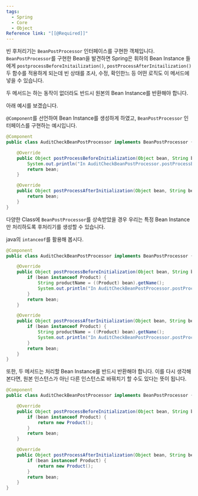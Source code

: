 ```yaml
---
tags:
  - Spring
  - Core
  - Object
Reference link: "[[@Required]]"
---
```

빈 후처리기는 `BeanPostProcessor` 인터페이스를 구현한 객체입니다.
`BeanPostProcessor`를 구현한 Bean을 발견하면 Spring은 휘하의 Bean Instance 들에게 `postprocessBeforeInitailization()`, `postProcessAfterInitailization()` 두 함수를 적용하게 되는데 빈 상태를 조사, 수정, 확인한느 등 어떤 로직도 이 메서드에 넣을 수 있습니다.

두 메서드는 하는 동작이 없더라도 반드시 원본의 Bean Instance를 반환해야 합니다.

아래 예시를 보겠습니다.

`@Component`를 선언하여 Bean Instance를 생성하게 하였고, `BeanPostProcessor` 인터페이스를 구현하는 예시입니다.

```java title:"AuditCheckBeanPostProcessor"
@Component
public class AuditCheckBeanPostProcessor implements BeanPostProcessor {

	@Override
	public Object postProcessBeforeInitialization(Object bean, String beanName) throws BeansException {
		System.out.println("In AuditCheckBeanPostProcessor.postProcessBeforeInitialization, processing bean type: " + bean.getClass());
		return bean;
	}

	@Override
	public Object postProcessAfterInitialization(Object bean, String beanName) throws BeansException {
		return bean;
	}
}
```

다양한 Class에 `BeanPostProcessor`를 상속받았을 경우 우리는 특정 Bean Instance만 처리하도록 후처리기를 생성할 수 있습니다.

java의 `intanceof`를 활용해 봅시다.

```java title:"AuditCheckBeanPostProcessor"
@Component
public class AuditCheckBeanPostProcessor implements BeanPostProcessor {

	@Override
	public Object postProcessBeforeInitialization(Object bean, String beanName) throws BeansException {
		if (bean instanceof Product) {
			String productName = ((Product) bean).getName();
			System.out.println("In AuditCheckBeanPostProcessor.postProcessBeforeInitialization, processing Product: " + prductName;
		}
		return bean;
	}

	@Override
	public Object postProcessAfterInitialization(Object bean, String beanName) throws BeansException {
		if (bean instanceof Product) {
			String productName = ((Product) bean).getName();
			System.out.println("In AuditCheckBeanPostProcessor.postProcessAfterInitialization, processing Product: " + prductName;
		}
		return bean;
	}
}
```

또한, 두 메서드는 처리할 Bean Instance를 반드시 반환해야 합니다.
이를 다시 생각해본다면, 원본 인스턴스가 아닌 다른 인스턴스로 바꿔치기 할 수도 있다는 뜻이 됩니다.

```java title:"AuditCheckBeanPostProcessor"
@Component
public class AuditCheckBeanPostProcessor implements BeanPostProcessor {

	@Override
	public Object postProcessBeforeInitialization(Object bean, String beanName) throws BeansException {
		if (bean instanceof Product) {
			return new Product();
		}
		return bean;
	}

	@Override
	public Object postProcessAfterInitialization(Object bean, String beanName) throws BeansException {
		if (bean instanceof Product) {
			return new Product();
		}
		return bean;
	}
}
```